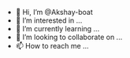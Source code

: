 - 👋 Hi, I’m @Akshay-boat
- 👀 I’m interested in ...
- 🌱 I’m currently learning ...
- 💞️ I’m looking to collaborate on ...
- 📫 How to reach me ...

<!---
Akshay-boat/Akshay-boat is a ✨ special ✨ repository because its `README.md` (this file) appears on your GitHub profile.
You can click the Preview link to take a look at your changes.
--->
